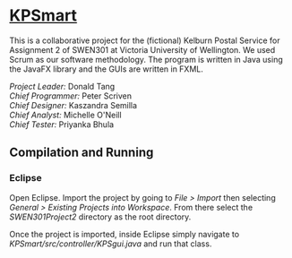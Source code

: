 # [KPSmart](https://github.com/tangyfruits/SWEN301Project2/ "KPSmart Github")
This is a collaborative project for the (fictional) Kelburn Postal Service for Assignment 2 of SWEN301 at Victoria University of Wellington. We used Scrum as our software methodology. The program is written in Java using the JavaFX library and the GUIs are written in FXML.  

*Project Leader:*	Donald Tang  
*Chief Programmer:* Peter Scriven  
*Chief Designer:* Kaszandra Semilla  
*Chief Analyst:* Michelle O'Neill  
*Chief Tester:* Priyanka Bhula  

## Compilation and Running
### Eclipse
Open Eclipse. Import the project by going to *File > Import* then selecting *General > Existing Projects into Workspace*. From there select the *SWEN301Project2* directory as the root directory.

Once the project is imported, inside Eclipse simply navigate to *KPSmart/src/controller/KPSgui.java* and run that class.

